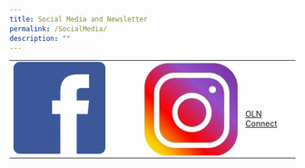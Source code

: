 ```yaml
---
title: Social Media and Newsletter
permalink: /SocialMedia/
description: ""
---
```

<table>
  <tr>
    <td><a href="https://www.facebook.com/chijoln.official/" target="_blank"><img align="bottom" style="width: 75%;" src="/images/fb.jpg"></a></td>
    <td><a href="https://www.instagram.com/chijoln.official/" target="_blank"><img align="middle" src="/images/insta.jpg"></a></td>
    <td><a href="/information-for-parents/communications/oln-connect/" target="_blank" align=centre><br><br>  OLN Connect</a></td>
  </tr>
</table>
